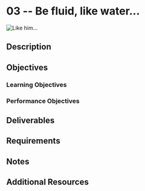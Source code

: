 # 03 -- Be fluid, like water...

![Like him...](http://i.giphy.com/3rHZo3Dv8F2CI.gif)

## Description

## Objectives

### Learning Objectives

### Performance Objectives

## Deliverables

## Requirements

## Notes

## Additional Resources
